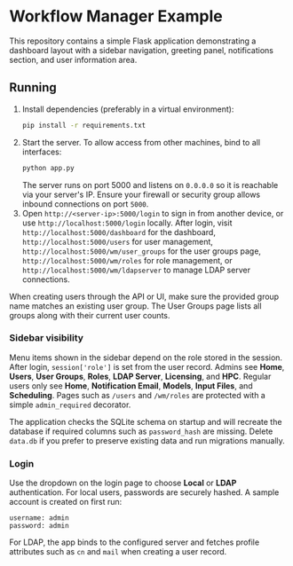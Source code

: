 # Workflow Manager Example

This repository contains a simple Flask application demonstrating a dashboard layout with a sidebar navigation, greeting panel, notifications section, and user information area.

## Running

1. Install dependencies (preferably in a virtual environment):
   ```bash
   pip install -r requirements.txt
   ```
2. Start the server. To allow access from other machines, bind to all interfaces:
   ```bash
   python app.py
   ```
   The server runs on port 5000 and listens on `0.0.0.0` so it is reachable via your server's IP.
   Ensure your firewall or security group allows inbound connections on port `5000`.
3. Open `http://<server-ip>:5000/login` to sign in from another device, or use `http://localhost:5000/login` locally.
After login, visit `http://localhost:5000/dashboard` for the dashboard,
   `http://localhost:5000/users` for user management,
   `http://localhost:5000/wm/user_groups` for the user groups page,
   `http://localhost:5000/wm/roles` for role management, or
   `http://localhost:5000/wm/ldapserver` to manage LDAP server connections.

When creating users through the API or UI, make sure the provided group name
matches an existing user group. The User Groups page lists all groups along with
their current user counts.

### Sidebar visibility

Menu items shown in the sidebar depend on the role stored in the session. After
login, `session['role']` is set from the user record. Admins see **Home**,
**Users**, **User Groups**, **Roles**, **LDAP Server**, **Licensing**, and
**HPC**. Regular users only see **Home**, **Notification Email**, **Models**,
**Input Files**, and **Scheduling**. Pages such as `/users` and `/wm/roles` are
protected with a simple `admin_required` decorator.

The application checks the SQLite schema on startup and will recreate the
database if required columns such as `password_hash` are missing. Delete
`data.db` if you prefer to preserve existing data and run migrations manually.

### Login

Use the dropdown on the login page to choose **Local** or **LDAP** authentication.
For local users, passwords are securely hashed. A sample account is created on first run:

```
username: admin
password: admin
```

For LDAP, the app binds to the configured server and fetches profile attributes such as
`cn` and `mail` when creating a user record.
